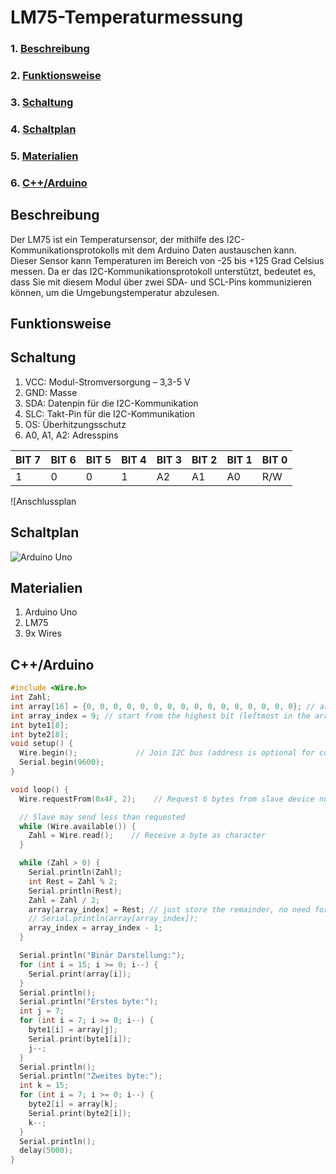# LM75-Temperaturmessung
### 1. [Beschreibung](#beschreibung)
### 2. [Funktionsweise](#funktionsweise)
### 3. [Schaltung](#schaltung)
### 4. [Schaltplan](#schaltplan)
### 5. [Materialien](#materialien)
### 6. [C++/Arduino](#carduino)

## Beschreibung
Der LM75 ist ein Temperatursensor, der mithilfe des I2C-Kommunikationsprotokolls mit dem Arduino Daten austauschen kann. Dieser Sensor kann Temperaturen im Bereich von -25 bis +125 Grad Celsius messen. Da er das I2C-Kommunikationsprotokoll unterstützt, bedeutet es, dass Sie mit diesem Modul über zwei SDA- und SCL-Pins kommunizieren können, um die Umgebungstemperatur abzulesen.

## Funktionsweise

## Schaltung
1. VCC: Modul-Stromversorgung – 3,3-5 V
2. GND: Masse
3. SDA: Datenpin für die I2C-Kommunikation
4. SLC: Takt-Pin für die I2C-Kommunikation
5. OS: Überhitzungsschutz
6. A0, A1, A2: Adresspins

| BIT 7 | BIT 6 | BIT 5 | BIT 4 | BIT 3 | BIT 2 | BIT 1 | BIT 0 |
| --- | --- | --- | --- | --- | --- | --- | --- |
| 1 | 0 | 0 | 1 | A2 | A1 | A0 | R/W |

![Anschlussplan[](https://i.imgur.com/0IOlNrt.png)

## Schaltplan
![Arduino Uno](https://i.imgur.com/ezvflxb.png)

## Materialien
1. Arduino Uno
2. LM75
3. 9x Wires
## C++/Arduino
```cpp
#include <Wire.h>
int Zahl;
int array[16] = {0, 0, 0, 0, 0, 0, 0, 0, 0, 0, 0, 0, 0, 0, 0, 0}; // array indexes are from 0 to 9, so we need 10 elements for a 9-bit binary number
int array_index = 9; // start from the highest bit (leftmost in the array)
int byte1[8];
int byte2[8];
void setup() {
  Wire.begin();             // Join I2C bus (address is optional for controller device)
  Serial.begin(9600);
}

void loop() {
  Wire.requestFrom(0x4F, 2);    // Request 6 bytes from slave device number two

  // Slave may send less than requested
  while (Wire.available()) {
    Zahl = Wire.read();    // Receive a byte as character
  }

  while (Zahl > 0) {
    Serial.println(Zahl);
    int Rest = Zahl % 2;
    Serial.println(Rest);
    Zahl = Zahl / 2;
    array[array_index] = Rest; // just store the remainder, no need for the if-else
    // Serial.println(array[array_index]);
    array_index = array_index - 1;
  }

  Serial.println("Binär Darstellung:");
  for (int i = 15; i >= 0; i--) {
    Serial.print(array[i]);
  }
  Serial.println();
  Serial.println("Erstes byte:");
  int j = 7;
  for (int i = 7; i >= 0; i--) {
    byte1[i] = array[j];
    Serial.print(byte1[i]);
    j--;
  }
  Serial.println();
  Serial.println("Zweites byte:");
  int k = 15;
  for (int i = 7; i >= 0; i--) {
    byte2[i] = array[k];
    Serial.print(byte2[i]);
    k--;
  }
  Serial.println();
  delay(5000);
}
```
